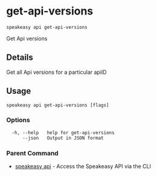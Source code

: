 # get-api-versions  
`speakeasy api get-api-versions`  


Get Api versions  

## Details

Get all Api versions for a particular apiID

## Usage

```
speakeasy api get-api-versions [flags]
```

### Options

```
  -h, --help   help for get-api-versions
      --json   Output in JSON format
```

### Parent Command

* [speakeasy api](README.md)	 - Access the Speakeasy API via the CLI
